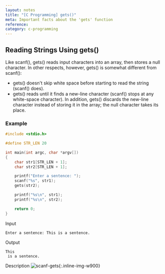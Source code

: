 ```yaml
---
layout: notes
title: "[C Programming] gets()"
meta: Important facts about the 'gets' function
reference: 
category: c-programming
---
```


## Reading Strings Using gets()

Like scanf(), gets() reads input characters into an array, then stores a null
character. In other respects, however, gets() is somewhat different from
scanf():
- gets() doesn't skip white space before starting to read the string (scanf()
  does).
- gets() reads until it finds a new-line character (scanf() stops at any
  white-space character). In addition, gets() discards the new-line character
  instead of storing it in the array; the null character takes its place.

### Example

```c
#include <stdio.h>

#define STR_LEN 20

int main(int argc, char *argv[])
{
    char str1[STR_LEN + 1];
    char str2[STR_LEN + 1];

    printf("Enter a sentence: ");
    scanf("%s", str1);
    gets(str2);

    printf("%s\n", str1);
    printf("%s\n", str2);

    return 0;
}
```

Input
```text
Enter a sentence: This is a sentence.
```

Output
```text
This
 is a sentence.

```

Description
![scanf-gets]({{site.baseurl}}/img/c-programming/scanf-gets.jpg){:.inline-img-w900}